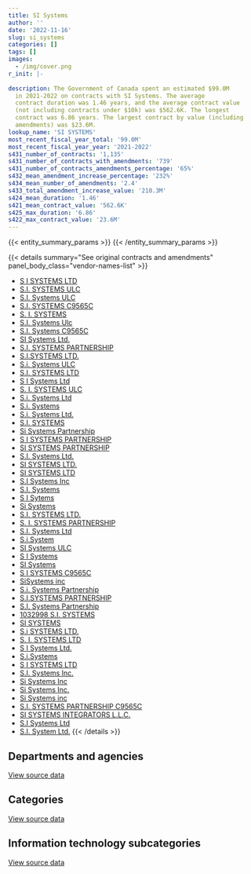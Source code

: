 ```yaml
---
title: SI Systems
author: ''
date: '2022-11-16'
slug: si_systems
categories: []
tags: []
images:
  - /img/cover.png
r_init: |-
  
description: The Government of Canada spent an estimated $99.0M
  in 2021-2022 on contracts with SI Systems. The average
  contract duration was 1.46 years, and the average contract value
  (not including contracts under $10k) was $562.6K. The longest
  contract was 6.86 years. The largest contract by value (including
  amendments) was $23.6M.
lookup_name: 'SI SYSTEMS'
most_recent_fiscal_year_total: '99.0M'
most_recent_fiscal_year_year: '2021-2022'
s431_number_of_contracts: '1,135'
s431_number_of_contracts_with_amendments: '739'
s431_number_of_contracts_amendments_percentage: '65%'
s432_mean_amendment_increase_percentage: '232%'
s434_mean_number_of_amendments: '2.4'
s433_total_amendment_increase_value: '210.3M'
s424_mean_duration: '1.46'
s421_mean_contract_value: '562.6K'
s425_max_duration: '6.86'
s422_max_contract_value: '23.6M'
---
```


<script src="/rmarkdown-libs/htmlwidgets/htmlwidgets.js"></script>
<link href="/rmarkdown-libs/datatables-css/datatables-crosstalk.css" rel="stylesheet" />
<script src="/rmarkdown-libs/datatables-binding/datatables.js"></script>
<script src="/rmarkdown-libs/jquery/jquery-3.6.0.min.js"></script>
<link href="/rmarkdown-libs/dt-core-bootstrap/css/dataTables.bootstrap.min.css" rel="stylesheet" />
<link href="/rmarkdown-libs/dt-core-bootstrap/css/dataTables.bootstrap.extra.css" rel="stylesheet" />
<script src="/rmarkdown-libs/dt-core-bootstrap/js/jquery.dataTables.min.js"></script>
<script src="/rmarkdown-libs/dt-core-bootstrap/js/dataTables.bootstrap.min.js"></script>
<link href="/rmarkdown-libs/crosstalk/css/crosstalk.min.css" rel="stylesheet" />
<script src="/rmarkdown-libs/crosstalk/js/crosstalk.min.js"></script>
<script src="/rmarkdown-libs/htmlwidgets/htmlwidgets.js"></script>
<link href="/rmarkdown-libs/datatables-css/datatables-crosstalk.css" rel="stylesheet" />
<script src="/rmarkdown-libs/datatables-binding/datatables.js"></script>
<script src="/rmarkdown-libs/jquery/jquery-3.6.0.min.js"></script>
<link href="/rmarkdown-libs/dt-core-bootstrap/css/dataTables.bootstrap.min.css" rel="stylesheet" />
<link href="/rmarkdown-libs/dt-core-bootstrap/css/dataTables.bootstrap.extra.css" rel="stylesheet" />
<script src="/rmarkdown-libs/dt-core-bootstrap/js/jquery.dataTables.min.js"></script>
<script src="/rmarkdown-libs/dt-core-bootstrap/js/dataTables.bootstrap.min.js"></script>
<link href="/rmarkdown-libs/crosstalk/css/crosstalk.min.css" rel="stylesheet" />
<script src="/rmarkdown-libs/crosstalk/js/crosstalk.min.js"></script>
<script src="/rmarkdown-libs/htmlwidgets/htmlwidgets.js"></script>
<link href="/rmarkdown-libs/datatables-css/datatables-crosstalk.css" rel="stylesheet" />
<script src="/rmarkdown-libs/datatables-binding/datatables.js"></script>
<script src="/rmarkdown-libs/jquery/jquery-3.6.0.min.js"></script>
<link href="/rmarkdown-libs/dt-core-bootstrap/css/dataTables.bootstrap.min.css" rel="stylesheet" />
<link href="/rmarkdown-libs/dt-core-bootstrap/css/dataTables.bootstrap.extra.css" rel="stylesheet" />
<script src="/rmarkdown-libs/dt-core-bootstrap/js/jquery.dataTables.min.js"></script>
<script src="/rmarkdown-libs/dt-core-bootstrap/js/dataTables.bootstrap.min.js"></script>
<link href="/rmarkdown-libs/crosstalk/css/crosstalk.min.css" rel="stylesheet" />
<script src="/rmarkdown-libs/crosstalk/js/crosstalk.min.js"></script>

{{< entity_summary_params >}}
{{< /entity_summary_params >}}

{{< details summary="See original contracts and amendments" panel_body_class="vendor-names-list" >}}
- [S I SYSTEMS LTD](https://search.open.canada.ca/en/ct/?sort=contract_value_f%20desc&page=1&search_text=%22S%20I%20SYSTEMS%20LTD%22)
- [S.I. SYSTEMS ULC](https://search.open.canada.ca/en/ct/?sort=contract_value_f%20desc&page=1&search_text=%22S.I.%20SYSTEMS%20ULC%22)
- [S.I. Systems ULC](https://search.open.canada.ca/en/ct/?sort=contract_value_f%20desc&page=1&search_text=%22S.I.%20Systems%20ULC%22)
- [S.I. SYSTEMS C9565C](https://search.open.canada.ca/en/ct/?sort=contract_value_f%20desc&page=1&search_text=%22S.I.%20SYSTEMS%20C9565C%22)
- [S. I. SYSTEMS](https://search.open.canada.ca/en/ct/?sort=contract_value_f%20desc&page=1&search_text=%22S.%20I.%20SYSTEMS%22)
- [S.I. Systems Ulc](https://search.open.canada.ca/en/ct/?sort=contract_value_f%20desc&page=1&search_text=%22S.I.%20Systems%20Ulc%22)
- [S.I. Systems C9565C](https://search.open.canada.ca/en/ct/?sort=contract_value_f%20desc&page=1&search_text=%22S.I.%20Systems%20C9565C%22)
- [SI Systems Ltd.](https://search.open.canada.ca/en/ct/?sort=contract_value_f%20desc&page=1&search_text=%22SI%20Systems%20Ltd.%22)
- [S.I. SYSTEMS PARTNERSHIP](https://search.open.canada.ca/en/ct/?sort=contract_value_f%20desc&page=1&search_text=%22S.I.%20SYSTEMS%20PARTNERSHIP%22)
- [S.I.SYSTEMS LTD.](https://search.open.canada.ca/en/ct/?sort=contract_value_f%20desc&page=1&search_text=%22S.I.SYSTEMS%20LTD.%22)
- [S.i. Systems ULC](https://search.open.canada.ca/en/ct/?sort=contract_value_f%20desc&page=1&search_text=%22S.i.%20Systems%20ULC%22)
- [S.I. SYSTEMS LTD](https://search.open.canada.ca/en/ct/?sort=contract_value_f%20desc&page=1&search_text=%22S.I.%20SYSTEMS%20LTD%22)
- [S I Systems Ltd](https://search.open.canada.ca/en/ct/?sort=contract_value_f%20desc&page=1&search_text=%22S%20I%20Systems%20Ltd%22)
- [S. I. SYSTEMS ULC](https://search.open.canada.ca/en/ct/?sort=contract_value_f%20desc&page=1&search_text=%22S.%20I.%20SYSTEMS%20ULC%22)
- [S.i. Systems Ltd](https://search.open.canada.ca/en/ct/?sort=contract_value_f%20desc&page=1&search_text=%22S.i.%20Systems%20Ltd%22)
- [S.i. Systems](https://search.open.canada.ca/en/ct/?sort=contract_value_f%20desc&page=1&search_text=%22S.i.%20Systems%22)
- [S.i. Systems Ltd.](https://search.open.canada.ca/en/ct/?sort=contract_value_f%20desc&page=1&search_text=%22S.i.%20Systems%20Ltd.%22)
- [S.I. SYSTEMS](https://search.open.canada.ca/en/ct/?sort=contract_value_f%20desc&page=1&search_text=%22S.I.%20SYSTEMS%22)
- [Si Systems Partnership](https://search.open.canada.ca/en/ct/?sort=contract_value_f%20desc&page=1&search_text=%22Si%20Systems%20Partnership%22)
- [S I SYSTEMS PARTNERSHIP](https://search.open.canada.ca/en/ct/?sort=contract_value_f%20desc&page=1&search_text=%22S%20I%20SYSTEMS%20PARTNERSHIP%22)
- [SI SYSTEMS PARTNERSHIP](https://search.open.canada.ca/en/ct/?sort=contract_value_f%20desc&page=1&search_text=%22SI%20SYSTEMS%20PARTNERSHIP%22)
- [S.I. Systems Ltd.](https://search.open.canada.ca/en/ct/?sort=contract_value_f%20desc&page=1&search_text=%22S.I.%20Systems%20Ltd.%22)
- [SI SYSTEMS LTD.](https://search.open.canada.ca/en/ct/?sort=contract_value_f%20desc&page=1&search_text=%22SI%20SYSTEMS%20LTD.%22)
- [SI SYSTEMS LTD](https://search.open.canada.ca/en/ct/?sort=contract_value_f%20desc&page=1&search_text=%22SI%20SYSTEMS%20LTD%22)
- [S.I Systems Inc](https://search.open.canada.ca/en/ct/?sort=contract_value_f%20desc&page=1&search_text=%22S.I%20Systems%20Inc%22)
- [S.I. Systems](https://search.open.canada.ca/en/ct/?sort=contract_value_f%20desc&page=1&search_text=%22S.I.%20Systems%22)
- [S I Sytems](https://search.open.canada.ca/en/ct/?sort=contract_value_f%20desc&page=1&search_text=%22S%20I%20Sytems%22)
- [Si Systems](https://search.open.canada.ca/en/ct/?sort=contract_value_f%20desc&page=1&search_text=%22Si%20Systems%22)
- [S.I. SYSTEMS LTD.](https://search.open.canada.ca/en/ct/?sort=contract_value_f%20desc&page=1&search_text=%22S.I.%20SYSTEMS%20LTD.%22)
- [S. I. SYSTEMS PARTNERSHIP](https://search.open.canada.ca/en/ct/?sort=contract_value_f%20desc&page=1&search_text=%22S.%20I.%20SYSTEMS%20PARTNERSHIP%22)
- [S.I. Systems Ltd](https://search.open.canada.ca/en/ct/?sort=contract_value_f%20desc&page=1&search_text=%22S.I.%20Systems%20Ltd%22)
- [S.i.System](https://search.open.canada.ca/en/ct/?sort=contract_value_f%20desc&page=1&search_text=%22S.i.System%22)
- [SI Systems ULC](https://search.open.canada.ca/en/ct/?sort=contract_value_f%20desc&page=1&search_text=%22SI%20Systems%20ULC%22)
- [S I Systems](https://search.open.canada.ca/en/ct/?sort=contract_value_f%20desc&page=1&search_text=%22S%20I%20Systems%22)
- [SI Systems](https://search.open.canada.ca/en/ct/?sort=contract_value_f%20desc&page=1&search_text=%22SI%20Systems%22)
- [S I SYSTEMS C9565C](https://search.open.canada.ca/en/ct/?sort=contract_value_f%20desc&page=1&search_text=%22S%20I%20SYSTEMS%20C9565C%22)
- [SiSystems inc](https://search.open.canada.ca/en/ct/?sort=contract_value_f%20desc&page=1&search_text=%22SiSystems%20inc%22)
- [S.i. Systems Partnership](https://search.open.canada.ca/en/ct/?sort=contract_value_f%20desc&page=1&search_text=%22S.i.%20Systems%20Partnership%22)
- [S.I.SYSTEMS PARTNERSHIP](https://search.open.canada.ca/en/ct/?sort=contract_value_f%20desc&page=1&search_text=%22S.I.SYSTEMS%20PARTNERSHIP%22)
- [S.I. Systems Partnership](https://search.open.canada.ca/en/ct/?sort=contract_value_f%20desc&page=1&search_text=%22S.I.%20Systems%20Partnership%22)
- [1032998 S.I. SYSTEMS](https://search.open.canada.ca/en/ct/?sort=contract_value_f%20desc&page=1&search_text=%221032998%20S.I.%20SYSTEMS%22)
- [SI SYSTEMS](https://search.open.canada.ca/en/ct/?sort=contract_value_f%20desc&page=1&search_text=%22SI%20SYSTEMS%22)
- [S.i SYSTEMS LTD.](https://search.open.canada.ca/en/ct/?sort=contract_value_f%20desc&page=1&search_text=%22S.i%20SYSTEMS%20LTD.%22)
- [S. I. SYSTEMS LTD](https://search.open.canada.ca/en/ct/?sort=contract_value_f%20desc&page=1&search_text=%22S.%20I.%20SYSTEMS%20LTD%22)
- [S I Systems Ltd.](https://search.open.canada.ca/en/ct/?sort=contract_value_f%20desc&page=1&search_text=%22S%20I%20%20Systems%20Ltd.%22)
- [S.i.Systems](https://search.open.canada.ca/en/ct/?sort=contract_value_f%20desc&page=1&search_text=%22S.i.Systems%22)
- [S I SYSTEMS LTD](https://search.open.canada.ca/en/ct/?sort=contract_value_f%20desc&page=1&search_text=%22S%20I%20%20SYSTEMS%20LTD%22)
- [S.I. Systems Inc.](https://search.open.canada.ca/en/ct/?sort=contract_value_f%20desc&page=1&search_text=%22S.I.%20Systems%20Inc.%22)
- [Si Systems Inc](https://search.open.canada.ca/en/ct/?sort=contract_value_f%20desc&page=1&search_text=%22Si%20Systems%20Inc%22)
- [Si Systems Inc.](https://search.open.canada.ca/en/ct/?sort=contract_value_f%20desc&page=1&search_text=%22Si%20Systems%20Inc.%22)
- [Si Systems inc](https://search.open.canada.ca/en/ct/?sort=contract_value_f%20desc&page=1&search_text=%22Si%20Systems%20inc%22)
- [S.I. SYSTEMS PARTNERSHIP C9565C](https://search.open.canada.ca/en/ct/?sort=contract_value_f%20desc&page=1&search_text=%22S.I.%20SYSTEMS%20PARTNERSHIP%20C9565C%22)
- [SI SYSTEMS INTEGRATORS L.L.C.](https://search.open.canada.ca/en/ct/?sort=contract_value_f%20desc&page=1&search_text=%22SI%20SYSTEMS%20INTEGRATORS%20L.L.C.%22)
- [S.I Systems Ltd](https://search.open.canada.ca/en/ct/?sort=contract_value_f%20desc&page=1&search_text=%22S.I%20Systems%20Ltd%22)
- [S.I. System Ltd.](https://search.open.canada.ca/en/ct/?sort=contract_value_f%20desc&page=1&search_text=%22S.I.%20System%20Ltd.%22)
{{< /details >}}

## Departments and agencies

<div id="htmlwidget-1" style="width:100%;height:auto;" class="datatables html-widget"></div>
<script type="application/json" data-for="htmlwidget-1">{"x":{"style":"bootstrap","filter":"none","vertical":false,"data":[["<a href=\"/departments/aafc-aac/\">Agriculture and Agri-Food Canada<\/a>","<a href=\"/departments/aandc-aadnc/\">Crown-Indigenous Relations and Northern Affairs Canada<\/a>","<a href=\"/departments/cbsa-asfc/\">Canada Border Services Agency<\/a>","<a href=\"/departments/cer-rec/\">Canada Energy Regulator<\/a>","<a href=\"/departments/cfia-acia/\">Canadian Food Inspection Agency<\/a>","<a href=\"/departments/cic/\">Immigration, Refugees and Citizenship Canada<\/a>","<a href=\"/departments/cihr-irsc/\">Canadian Institutes of Health Research<\/a>","<a href=\"/departments/cnsc-ccsn/\">Canadian Nuclear Safety Commission<\/a>","<a href=\"/departments/cra-arc/\">Canada Revenue Agency<\/a>","<a href=\"/departments/csc-scc/\">Correctional Service of Canada<\/a>","<a href=\"/departments/csps-efpc/\">Canada School of Public Service<\/a>","<a href=\"/departments/dfatd-maecd/\">Global Affairs Canada<\/a>","<a href=\"/departments/dfo-mpo/\">Fisheries and Oceans Canada<\/a>","<a href=\"/departments/dnd-mdn/\">National Defence<\/a>","<a href=\"/departments/ec/\">Environment and Climate Change Canada<\/a>","<a href=\"/departments/elections/\">Elections Canada<\/a>","<a href=\"/departments/esdc-edsc/\">Employment and Social Development Canada<\/a>","<a href=\"/departments/fin/\">Department of Finance Canada<\/a>","<a href=\"/departments/hc-sc/\">Health Canada<\/a>","<a href=\"/departments/iaac-aeic/\">Impact Assessment Agency of Canada<\/a>","<a href=\"/departments/ic/\">Innovation, Science and Economic Development Canada<\/a>","<a href=\"/departments/infc/\">Infrastructure Canada<\/a>","<a href=\"/departments/irb-cisr/\">Immigration and Refugee Board of Canada<\/a>","<a href=\"/departments/jus/\">Department of Justice Canada<\/a>","<a href=\"/departments/lac-bac/\">Library and Archives Canada<\/a>","<a href=\"/departments/nrc-cnrc/\">National Research Council Canada<\/a>","<a href=\"/departments/nrcan-rncan/\">Natural Resources Canada<\/a>","<a href=\"/departments/nserc-crsng/\">Natural Sciences and Engineering Research Council of Canada<\/a>","<a href=\"/departments/oag-bvg/\">Office of the Auditor General of Canada<\/a>","<a href=\"/departments/ocl-cal/\">Office of the Commissioner of Lobbying of Canada<\/a>","<a href=\"/departments/osfi-bsif/\">Office of the Superintendent of Financial Institutions Canada<\/a>","<a href=\"/departments/osgg-bsgg/\">Office of the Secretary to the Governor General<\/a>","<a href=\"/departments/pc/\">Parks Canada<\/a>","<a href=\"/departments/pch/\">Canadian Heritage<\/a>","<a href=\"/departments/pco-bcp/\">Privy Council Office<\/a>","<a href=\"/departments/psc-cfp/\">Public Service Commission of Canada<\/a>","<a href=\"/departments/pwgsc-tpsgc/\">Public Services and Procurement Canada<\/a>","<a href=\"/departments/rcmp-grc/\">Royal Canadian Mounted Police<\/a>","<a href=\"/departments/ssc-spc/\">Shared Services Canada<\/a>","<a href=\"/departments/statcan/\">Statistics Canada<\/a>","<a href=\"/departments/tbs-sct/\">Treasury Board of Canada Secretariat<\/a>","<a href=\"/departments/tc/\">Transport Canada<\/a>"],[3462306.87,347949.6,5562071.9,4130844.12,160238.9,972784.02,179880.17,122057.69,2174083.75,null,565846.51,2851763.06,1813176.41,10549950.54,74434.82,855701.68,18938425.48,202209.3,3845499.98,58236.77,2052733.6,27838.36,77543.44,324485.67,480517.29,null,365971.64,null,null,29744.69,433682.35,211093.98,null,null,21075.78,630960.26,2858314.43,8218907.43,9077378.26,null,1991292.66,2024530.84],[2816846.06,244982.39,7897306.26,3531220.14,97910.32,1076100.11,null,null,4075861.78,null,94566.13,1987527.59,704660.79,17815083.86,1075382.27,1604330.06,15869176.76,null,3935388.41,346008.76,1306079.15,38594.1,310107.51,223396.04,1162617.1,null,16167,44279.9,null,55543.66,434870.52,1727701.36,1843.57,null,204229.01,724534.55,5597427.36,6989324.78,2990156.95,null,3449651,790064.9],[2852341.24,null,5991971.38,3065893.64,97642.8,4005525.23,null,null,6300136.64,null,null,1279108.36,969269.7,18966900.78,2450971.36,4087884.06,18409821.03,null,3217109.95,null,875840.74,null,216432.43,222785.67,1490696.7,null,361189.01,288610.05,14187.15,111449.47,433682.35,null,2724.3,174025.63,1442031.3,1146608.61,5455597.16,6666300.68,543483.86,1113615,5064924.6,705043.94],[4931716.86,null,5350529.23,2420274.1,73566.5,11517381.88,null,null,6026165.56,69527.35,null,870732.36,242240.48,21648289.02,2198556.86,null,17721881.68,null,2671459.5,null,1305870.31,25216.07,297425.4,354790.54,649014.68,10860.91,409422.32,288610.05,96157.35,null,433682.35,null,52315.89,604220.94,699856.74,983256.15,4211615.92,5915768.31,679017.18,null,5287804.85,940133.78]],"container":"<table class=\"table table-striped table-hover row-border order-column display\">\n  <thead>\n    <tr>\n      <th>Department<\/th>\n      <th>2018-2019<\/th>\n      <th>2019-2020<\/th>\n      <th>2020-2021<\/th>\n      <th>2021-2022<\/th>\n    <\/tr>\n  <\/thead>\n<\/table>","options":{"order":[[4,"desc"]],"pageLength":10,"autoWidth":true,"columnDefs":[{"targets":1,"render":"function(data, type, row, meta) {\n    return type !== 'display' ? data : DTWidget.formatCurrency(data, \"$\", 2, 3, \",\", \".\", true, null);\n  }"},{"targets":2,"render":"function(data, type, row, meta) {\n    return type !== 'display' ? data : DTWidget.formatCurrency(data, \"$\", 2, 3, \",\", \".\", true, null);\n  }"},{"targets":3,"render":"function(data, type, row, meta) {\n    return type !== 'display' ? data : DTWidget.formatCurrency(data, \"$\", 2, 3, \",\", \".\", true, null);\n  }"},{"targets":4,"render":"function(data, type, row, meta) {\n    return type !== 'display' ? data : DTWidget.formatCurrency(data, \"$\", 2, 3, \",\", \".\", true, null);\n  }"},{"width":"16%","targets":[1,2,3,4]},{"className":"dt-right","targets":[1,2,3,4]}],"orderClasses":false}},"evals":["options.columnDefs.0.render","options.columnDefs.1.render","options.columnDefs.2.render","options.columnDefs.3.render"],"jsHooks":[]}</script>
<p class="text-right">
<a href="https://github.com/GoC-Spending/contracts-data/tree/main/data/out/vendors/si_systems/summary_by_fiscal_year_by_department.csv" class="source-data-link btn btn-link">View source data</a>
</p>

## Categories

<div id="htmlwidget-2" style="width:100%;height:auto;" class="datatables html-widget"></div>
<script type="application/json" data-for="htmlwidget-2">{"x":{"style":"bootstrap","filter":"none","vertical":false,"data":[["<a href=\"/categories/facilities_and_construction/\">Facilities and construction<\/a>","<a href=\"/categories/defence/\">Defence<\/a>","<a href=\"/categories/professional_services/\">Professional services<\/a>","<a href=\"/categories/information_technology/\">Information technology<\/a>"],[null,7790333.96,4518384.41,73384813.88],[null,13453836.66,6264775.77,69520327.71],[42945.54,15635966.72,6849186.42,75495706.13],[461032.98,15431864.83,15071795.43,68022667.9]],"container":"<table class=\"table table-striped table-hover row-border order-column display\">\n  <thead>\n    <tr>\n      <th>Category<\/th>\n      <th>2018-2019<\/th>\n      <th>2019-2020<\/th>\n      <th>2020-2021<\/th>\n      <th>2021-2022<\/th>\n    <\/tr>\n  <\/thead>\n<\/table>","options":{"order":[[4,"desc"]],"dom":"t","pageLength":30,"autoWidth":true,"columnDefs":[{"targets":1,"render":"function(data, type, row, meta) {\n    return type !== 'display' ? data : DTWidget.formatCurrency(data, \"$\", 2, 3, \",\", \".\", true, null);\n  }"},{"targets":2,"render":"function(data, type, row, meta) {\n    return type !== 'display' ? data : DTWidget.formatCurrency(data, \"$\", 2, 3, \",\", \".\", true, null);\n  }"},{"targets":3,"render":"function(data, type, row, meta) {\n    return type !== 'display' ? data : DTWidget.formatCurrency(data, \"$\", 2, 3, \",\", \".\", true, null);\n  }"},{"targets":4,"render":"function(data, type, row, meta) {\n    return type !== 'display' ? data : DTWidget.formatCurrency(data, \"$\", 2, 3, \",\", \".\", true, null);\n  }"},{"width":"16%","targets":[1,2,3,4]},{"className":"dt-right","targets":[1,2,3,4]}],"orderClasses":false,"lengthMenu":[10,25,30,50,100]}},"evals":["options.columnDefs.0.render","options.columnDefs.1.render","options.columnDefs.2.render","options.columnDefs.3.render"],"jsHooks":[]}</script>
<p class="text-right">
<a href="https://github.com/GoC-Spending/contracts-data/tree/main/data/out/vendors/si_systems/summary_by_fiscal_year_by_category.csv" class="source-data-link btn btn-link">View source data</a>
</p>
<h2>Information technology subcategories</h2>
<div id="htmlwidget-3" style="width:100%;height:auto;" class="datatables html-widget"></div>
<script type="application/json" data-for="htmlwidget-3">{"x":{"style":"bootstrap","filter":"none","vertical":false,"data":[["<a href=\"/it_subcategories/it_consulting_services/\">IT consulting services<\/a>","<a href=\"/it_subcategories/it_devices_equipment/\">IT devices & equipment<\/a>","<a href=\"/it_subcategories/it_other/\">Other IT (incl. telecommunications)<\/a>","<a href=\"/it_subcategories/it_software_licensing/\">IT software licensing<\/a>"],[71716132.59,null,18394.16,1650287.13],[66780667.75,77702.15,301004.55,2360953.26],[71980569.89,77915.62,null,3437220.62],[61354567.86,77915.62,null,6590184.43]],"container":"<table class=\"table table-striped table-hover row-border order-column display\">\n  <thead>\n    <tr>\n      <th>IT subcategory<\/th>\n      <th>2018-2019<\/th>\n      <th>2019-2020<\/th>\n      <th>2020-2021<\/th>\n      <th>2021-2022<\/th>\n    <\/tr>\n  <\/thead>\n<\/table>","options":{"order":[[4,"desc"]],"dom":"t","pageLength":30,"autoWidth":true,"columnDefs":[{"targets":1,"render":"function(data, type, row, meta) {\n    return type !== 'display' ? data : DTWidget.formatCurrency(data, \"$\", 2, 3, \",\", \".\", true, null);\n  }"},{"targets":2,"render":"function(data, type, row, meta) {\n    return type !== 'display' ? data : DTWidget.formatCurrency(data, \"$\", 2, 3, \",\", \".\", true, null);\n  }"},{"targets":3,"render":"function(data, type, row, meta) {\n    return type !== 'display' ? data : DTWidget.formatCurrency(data, \"$\", 2, 3, \",\", \".\", true, null);\n  }"},{"targets":4,"render":"function(data, type, row, meta) {\n    return type !== 'display' ? data : DTWidget.formatCurrency(data, \"$\", 2, 3, \",\", \".\", true, null);\n  }"},{"width":"16%","targets":[1,2,3,4]},{"className":"dt-right","targets":[1,2,3,4]}],"orderClasses":false,"lengthMenu":[10,25,30,50,100]}},"evals":["options.columnDefs.0.render","options.columnDefs.1.render","options.columnDefs.2.render","options.columnDefs.3.render"],"jsHooks":[]}</script>
<p class="text-right">
<a href="https://github.com/GoC-Spending/contracts-data/tree/main/data/out/vendors/si_systems/summary_by_fiscal_year_by_it_subcategory.csv" class="source-data-link btn btn-link">View source data</a>
</p>
